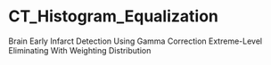 # CT_Histogram_Equalization
Brain Early Infarct Detection Using Gamma Correction Extreme-Level Eliminating With Weighting Distribution
